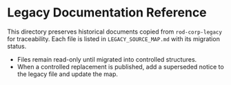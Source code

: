 # Legacy Documentation Reference

This directory preserves historical documents copied from `rod-corp-legacy` for traceability. Each file is listed in `LEGACY_SOURCE_MAP.md` with its migration status.

- Files remain read-only until migrated into controlled structures.
- When a controlled replacement is published, add a superseded notice to the legacy file and update the map.

